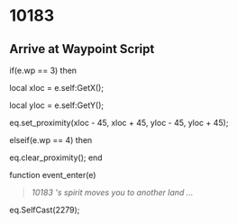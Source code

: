# 10183







## Arrive at Waypoint Script

if(e.wp == 3) then


local xloc = e.self:GetX();


local yloc = e.self:GetY();


eq.set_proximity(xloc - 45, xloc + 45, yloc - 45, yloc + 45);

elseif(e.wp == 4) then


eq.clear_proximity();
end
 
function event_enter(e)

>*10183 's spirit moves you to another land ...*

eq.SelfCast(2279);